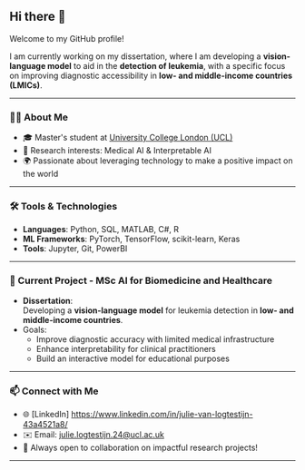 ## Hi there 👋

Welcome to my GitHub profile!

I am currently working on my dissertation, where I am developing a **vision-language model** to aid in the **detection of leukemia**, with a specific focus on improving diagnostic accessibility in **low- and middle-income countries (LMICs)**.

---

### 👩‍💻 About Me

- 🎓 Master's student at [University College London (UCL)](https://www.ucl.ac.uk/)
- 🧠 Research interests: Medical AI & Interpretable AI
- 🌍 Passionate about leveraging technology to make a positive impact on the world

---

### 🛠️ Tools & Technologies

- **Languages**: Python, SQL, MATLAB, C#, R
- **ML Frameworks**: PyTorch, TensorFlow, scikit-learn, Keras
- **Tools**: Jupyter, Git, PowerBI

---

### 📌 Current Project - MSc AI for Biomedicine and Healthcare 

- **Dissertation**:  
  Developing a **vision-language model** for leukemia detection in **low- and middle-income countries**.
- Goals:
  - Improve diagnostic accuracy with limited medical infrastructure
  - Enhance interpretability for clinical practitioners
  - Build an interactive model for educational purposes

---

### 📫 Connect with Me

- 🌐 [LinkedIn] https://www.linkedin.com/in/julie-van-logtestijn-43a4521a8/
- ✉️ Email: julie.logtestijn.24@ucl.ac.uk 
- 🌱 Always open to collaboration on impactful research projects!

---
